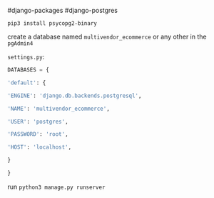 #django-packages #django-postgres 

```
pip3 install psycopg2-binary
```

create a database named `multivendor_ecommerce` or any other in the `pgAdmin4`

`settings.py`:
```python
DATABASES = {

'default': {

'ENGINE': 'django.db.backends.postgresql',

'NAME': 'multivendor_ecommerce',

'USER': 'postgres',

'PASSWORD': 'root',

'HOST': 'localhost',

}

}
```

run `python3 manage.py runserver`